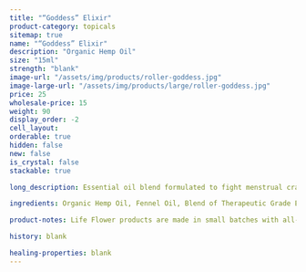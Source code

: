```yaml
---
title: "“Goddess” Elixir"
product-category: topicals
sitemap: true
name: "“Goddess” Elixir"
description: "Organic Hemp Oil"
size: "15ml"
strength: "blank"
image-url: "/assets/img/products/roller-goddess.jpg"
image-large-url: "/assets/img/products/large/roller-goddess.jpg"
price: 25
wholesale-price: 15
weight: 90
display_order: -2
cell_layout:
orderable: true
hidden: false
new: false
is_crystal: false
stackable: true

long_description: Essential oil blend formulated to fight menstrual cramps and balance intense feminine energies. Handcrafted in small batches with love and care.

ingredients: Organic Hemp Oil, Fennel Oil, Blend of Therapeutic Grade Essential Oils, Organic Herbs, Sunflower Lecithin, Vitamin E, Cleansed & Charged Crystal

product-notes: Life Flower products are made in small batches with all-natural and boutique ingredients. Orders are processed and shipped in 7-10 days.

history: blank

healing-properties: blank
---
```

